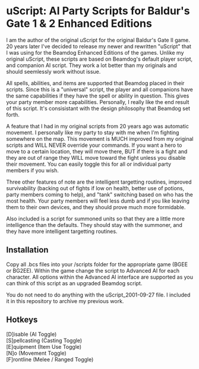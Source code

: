 # uScript: AI Party Scripts for Baldur's Gate 1 & 2 Enhanced Editions

I am the author of the original uScript for the original Baldur's Gate II game.  20 years later I've decided to release my newer and rewritten "uScript" that I was using for the Beamdog Enhanced Editions of the games.  Unlike my original uScript, these scripts are based on Beamdog's default player script, and companion AI script.  They work a lot better than my originals and should seemlessly work without issue.

All spells, abilities, and items are supported that Beamdog placed in their scripts.  Since this is a "universal" script, the player and all companions have the same capabilities if they have the spell or ability in question.  This gives your party member more capabilities.  Personally, I really like the end result of this script.  It's consisistant with the design philosophy that Beamdog set forth.

A feature that I had in my original scripts from 20 years ago was automatic movement.  I personally like my party to stay with me when I'm fighting somewhere on the map.  This movement is MUCH improved from my original scripts and WILL NEVER override your commands.  If you want a hero to move to a certain location, they will move there, BUT if there is a fight and they are out of range they WILL move toward the fight unless you disable their movement.  You can easily toggle this for all or individual party members if you wish.

Three other features of note are the intelligent targetting routines, improved survivability (backing out of fights if low on health, better use of potions, party members coming to help), and "tank" switching based on who has the most health.  Your party members will feel less dumb and if you like leaving them to their own devices, and they should prove much more formidable.

Also included is a script for summoned units so that they are a little more intelligence than the defaults.  They should stay with the summoner, and they have more intelligent targetting routines.

## Installation

Copy all .bcs files into your /scripts folder for the appropriate game (BGEE or BG2EE).  Within the game change the script to Advanced AI for each character.  All options within the Advanced AI interface are supported as you can think of this script as an upgraded Beamdog script.

You do not need to do anything with the uScript_2001-09-27 file.  I included it in this repository to archive my previous work.

## Hotkeys

[D]isable (AI Toggle)  
[S]pellcasting (Casting Toggle)  
[E]quipment (Item Use Toggle)  
[N]o (Movement Toggle)  
[F]rontline (Melee / Ranged Toggle)
